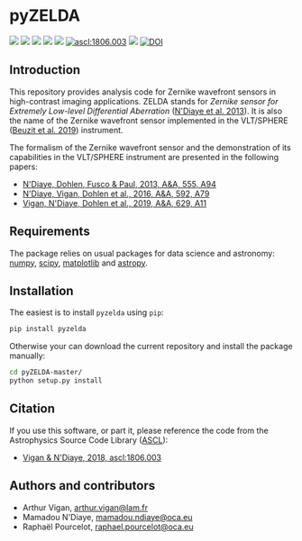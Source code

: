 pyZELDA
=======

<img src="https://img.shields.io/badge/Python->3.5-yellow.svg?style=flat"> [<img src="https://img.shields.io/pypi/v/pyzelda.svg?colorB=<brightgreen>">](https://pypi.org/project/pyzelda/) [<img src="https://img.shields.io/github/v/release/avigan/pyZELDA?color=red">](https://github.com/avigan/SPHERE/releases/tag/v1.2) [<img src="https://img.shields.io/github/release-date/avigan/pyZELDA">](https://github.com/avigan/pyZELDA/releases/tag/v1.2) [<img src="https://img.shields.io/github/license/avigan/pyZELDA?color=blue">](https://github.com/avigan/pyZELDA/blob/master/LICENSE) [<img src="https://img.shields.io/badge/ascl-1806.003-blue.svg?colorB=262255" alt="ascl:1806.003" />](https://ascl.net/1806.003) [<img src="https://img.shields.io/badge/ADS%20reference-Vigan%20(2018)-blueviolet">](https://ui.adsabs.harvard.edu/abs/2018ascl.soft06003V/abstract) [![DOI](https://zenodo.org/badge/DOI/10.5281/zenodo.6564082.svg)](https://doi.org/10.5281/zenodo.6564082)


Introduction
------------

This repository provides analysis code for Zernike wavefront sensors in high-contrast imaging applications. ZELDA stands for *Zernike sensor for Extremely Low-level Differential Aberration* ([N'Diaye et al. 2013](https://ui.adsabs.harvard.edu/#abs/2013A&A...555A..94N/abstract)). It is also the name of the Zernike wavefront sensor implemented in the VLT/SPHERE ([Beuzit et al. 2019](https://ui.adsabs.harvard.edu/abs/2019arXiv190204080B/abstract)) instrument.

The formalism of the Zernike wavefront sensor and the demonstration of its capabilities in the VLT/SPHERE instrument are presented in the following papers:

- [N'Diaye, Dohlen, Fusco & Paul, 2013, A&A, 555, A94](https://ui.adsabs.harvard.edu/#abs/2013A&A...555A..94N/abstract)
- [N'Diaye, Vigan, Dohlen et al., 2016, A&A, 592, A79](https://ui.adsabs.harvard.edu/#abs/2016A&A...592A..79N/abstract)
- [Vigan, N'Diaye, Dohlen et al., 2019, A&A, 629, A11](https://ui.adsabs.harvard.edu/abs/2019A%26A...629A..11V/abstract)

Requirements
------------

The package relies on usual packages for data science and astronomy: [numpy](https://numpy.org/), [scipy](https://www.scipy.org/), [matplotlib](https://matplotlib.org/) and [astropy](https://www.astropy.org/).

Installation
------------

The easiest is to install `pyzelda` using `pip`:

```sh
pip install pyzelda
```

Otherwise your can download the current repository and install the package manually:

```sh
cd pyZELDA-master/
python setup.py install
```

Citation
--------

If you use this software, or part it, please reference the code from the Astrophysics Source Code Library ([ASCL](http://ascl.net/)):

- [Vigan & N'Diaye, 2018, ascl:1806.003](https://ui.adsabs.harvard.edu/abs/2018ascl.soft06003V/abstract)

Authors and contributors
------------------------

- Arthur Vigan, [arthur.vigan@lam.fr](mailto:arthur.vigan@lam.fr)
- Mamadou N'Diaye, [mamadou.ndiaye@oca.eu](mailto:mamadou.ndiaye@oca.eu)
- Raphaël Pourcelot, [raphael.pourcelot@oca.eu](mailto:raphael.pourcelot@oca.eu)
